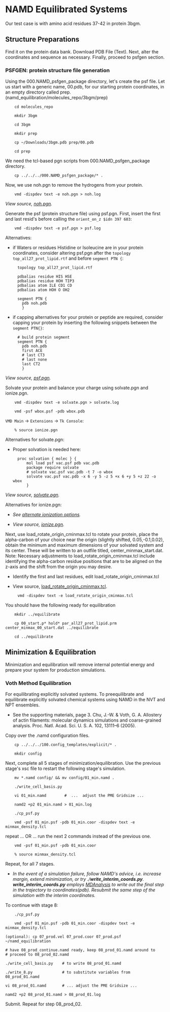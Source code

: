 # NAMD Equilibrated Systems
Our test case is with amino acid residues 37-42 in protein 3bgm.

## Structure Preparations
Find it on the protein data bank.
Download PDB File (Text).
Next, alter the coordinates and sequence as necessary.
Finally, proceed to psfgen section.

### PSFGEN: protein structure file generation
Using the 000.NAMD_psfgen_package directory, let's create the psf file.
Let us start with a generic name, 00.pdb, for our starting protein coordinates,
in an empty directory called prep. (namd_equilibration/molecules_repo/3bgm/prep)

        cd molecules_repo

        mkdir 3bgm

        cd 3bgm

        mkdir prep

        cp ~/Downloads/3bgm.pdb prep/00.pdb

        cd prep

We need the tcl-based pgn scripts from 000.NAMD_psfgen_package directory.

        cp ../../../000.NAMD_psfgen_package/* .

Now, we use noh.pgn to remove the hydrogens from your protein.

        vmd -dispdev text -e noh.pgn > noh.log

*View source, [noh.pgn](https://github.com/dmerz75/namd_equilibration/blob/master/000.NAMD_psfgen_package/noh.pgn).*

Generate the psf (protein structure file) using psf.pgn. First, insert the first and last resid's before calling the `orient_on_z $idn 397 603`:

        vmd -dispdev text -e psf.pgn > psf.log

Alternatives:
* if Waters or residues Histidine or Isoleucine are in your protein coordinates, consider altering psf.pgn after the `topology top_all27_prot_lipid.rtf` and before `segment PTN {`:

        topology top_all27_prot_lipid.rtf
        
        pdbalias residue HIS HSE
        pdbalias residue HOH TIP3
        pdbalias atom ILE CD1 CD
        pdbalias atom HOH O OH2

        segment PTN {
          pdb noh.pdb
          }

* if capping alternatives for your protein or peptide are required, consider capping your protein by inserting the following snippets between the `segment PTN{}`:

        # build protein segment
        segment PTN {
          pdb noh.pdb
          first ACE
          # last CT3
          # last none
          last CT2
          }

*View source, [psf.pgn](https://github.com/dmerz75/namd_equilibration/blob/master/000.NAMD_psfgen_package/psf.pgn).*

Solvate your protein and balance your charge using solvate.pgn and ionize.pgn.

        vmd -dispdev text -e solvate.pgn > solvate.log 

        vmd -psf wbox.psf -pdb wbox.pdb
         
`VMD Main` -> `Extensions` -> `Tk Console`:
	
        % source ionize.pgn

Alternatives for solvate.pgn:
* Proper solvation is needed here:

        proc solvation { molec } {
            mol load psf vac.psf pdb vac.pdb
            package require solvate
            # solvate vac.psf vac.pdb -t 7 -o wbox
            solvate vac.psf vac.pdb -x 6 -y 5 -z 5 +x 6 +y 5 +z 22 -o wbox
            }

*View source, [solvate.pgn](https://github.com/dmerz75/namd_equilibration/blob/master/000.NAMD_psfgen_package/solvate.pgn).*

Alternatives for ionize.pgn:
* *See [alternate ionization options](www.ks.uiuc.edu/Research/vmd/plugins/autoionize).*

* *View source, [ionize.pgn](https://github.com/dmerz75/namd_equilibration/blob/master/000.NAMD_psfgen_package/ionize.pgn).*


Next, use load_rotate_origin_cminmax.tcl to rotate your protein, place the alpha-carbon
of your choice near the origin (slightly shifted, 0.05,-0.1,0.02), obtain the minimum and
maximum dimensions of your solvated system and its center. These will be written to an outfile
titled, center_minmax_start.dat.
Note: Necessary adjustments to load_rotate_origin_cminmax.tcl include identifying the
alpha-carbon residue positions that are to be aligned on the z-axis and the shift from the
origin you may desire.

* Identify the first and last residues, edit load_rotate_origin_cminmax.tcl

* View source, [load_rotate_origin_cminmax.tcl](https://github.com/dmerz75/namd_equilibration/blob/master/000.NAMD_psfgen_package/load_rotate_origin_cminmax.tcl).

        vmd -dispdev text -e load_rotate_origin_cminmax.tcl

You should have the following ready for equilibration

        mkdir ../equilibrate

        cp 00_start.p* hold* par_all27_prot_lipid.prm center_minmax_00_start.dat ../equilibrate

        cd ../equilibrate

## Minimization & Equilibration
Minimization and equilibration will remove internal potential energy and
prepare your system for production simulations.

### Voth Method Equilibration 
For equilibrating explicitly solvated systems.
To preequilibrate and equilibrate explicitly solvated chemical systems
using NAMD in the NVT and NPT ensembles.

* See the supporting materials, page 3. Chu, J.-W. & Voth, G. A. Allostery of actin filaments: molecular dynamics simulations and coarse-grained analysis. Proc. Natl. Acad. Sci. U. S. A. 102, 13111–6 (2005).

Copy over the .namd configuration files.

        cp ../../../100.config_templates/explicit/* .        

        mkdir config

Next, complete all 5 stages of minimization/equilibration. Use the previous stage's xsc file to restart the following stage's simulation.

        mv *.namd config/ && mv config/01_min.namd .

        ./write_cell_basis.py

        vi 01_min.namd        #  ...  adjust the PME Gridsize ...

        namd2 +p2 01_min.namd > 01_min.log

        ./cp_psf.py

        vmd -psf 01_min.psf -pdb 01_min.coor -dispdev text -e minmax_density.tcl

repeat ... OR ... run the next 2 commands instead of the previous one.

        vmd -psf 01_min.psf -pdb 01_min.coor

        % source minmax_density.tcl

Repeat, for all 7 stages.

* *In the event of a simulation failure, follow NAMD's advice, i.e. increase margin, extend minimization, or try ./__write_interim_coords.py__.  __write_interim_coords.py__ employs [MDAnalysis](http://code.google.com/p/mdanalysis) to write out the final step in the trajectory to coordinates(pdb). Resubmit the same step of the simulation with the interim coordinates.*


To continue with stage 8:


        ./cp_psf.py

        vmd -psf 01_min.psf -pdb 01_min.coor -dispdev text -e minmax_density.tcl
	
	(optional): cp 07_prod.vel 07_prod.coor 07_prod.psf ~/namd_equilibration

	# have 08_prod_continue.namd ready, keep 08_prod_01.namd around to
    # proceed to 08_prod_02.namd

	./write_cell_basis.py    # to write 08_prod_01.namd

	./write_8.py             # to substitute variables from 08_prod_01.namd

	vi 08_prod_01.namd       # ... adjust the PME Gridsize ...

    namd2 +p2 08_prod_01.namd > 08_prod_01.log

Submit. Repeat for step 08_prod_02.
